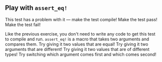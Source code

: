 ﻿## Play with `assert_eq!`

This test has a problem with it — make the test compile!
Make the test pass!
Make the test fail!

<div class="hint">
  Like the previous exercise, you don't need to write any code to get this test to compile and run.
  <code>assert_eq!</code> is a macro that takes two arguments and compares them.
  Try giving it two values that are equal!
  Try giving it two arguments that are different!
  Try giving it two values that are of different types!
  Try switching which argument comes first and which comes second!
</div>

